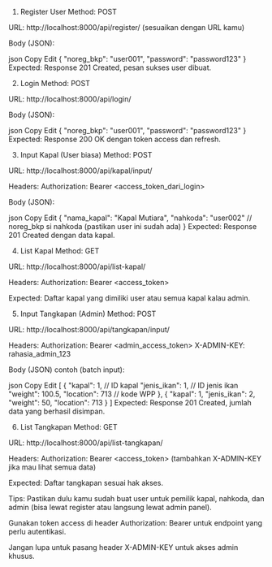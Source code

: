 1. Register User
Method: POST

URL: http://localhost:8000/api/register/ (sesuaikan dengan URL kamu)

Body (JSON):

json
Copy
Edit
{
  "noreg_bkp": "user001",
  "password": "password123"
}
Expected:
Response 201 Created, pesan sukses user dibuat.

2. Login
Method: POST

URL: http://localhost:8000/api/login/

Body (JSON):

json
Copy
Edit
{
  "noreg_bkp": "user001",
  "password": "password123"
}
Expected:
Response 200 OK dengan token access dan refresh.

3. Input Kapal (User biasa)
Method: POST

URL: http://localhost:8000/api/kapal/input/

Headers:
Authorization: Bearer <access_token_dari_login>

Body (JSON):

json
Copy
Edit
{
  "nama_kapal": "Kapal Mutiara",
  "nahkoda": "user002"   // noreg_bkp si nahkoda (pastikan user ini sudah ada)
}
Expected:
Response 201 Created dengan data kapal.

4. List Kapal
Method: GET

URL: http://localhost:8000/api/list-kapal/

Headers:
Authorization: Bearer <access_token>

Expected:
Daftar kapal yang dimiliki user atau semua kapal kalau admin.

5. Input Tangkapan (Admin)
Method: POST

URL: http://localhost:8000/api/tangkapan/input/

Headers:
Authorization: Bearer <admin_access_token>
X-ADMIN-KEY: rahasia_admin_123

Body (JSON) contoh (batch input):

json
Copy
Edit
[
  {
    "kapal": 1,             // ID kapal
    "jenis_ikan": 1,        // ID jenis ikan
    "weight": 100.5,
    "location": 713         // kode WPP
  },
  {
    "kapal": 1,
    "jenis_ikan": 2,
    "weight": 50,
    "location": 713
  }
]
Expected:
Response 201 Created, jumlah data yang berhasil disimpan.

6. List Tangkapan
Method: GET

URL: http://localhost:8000/api/list-tangkapan/

Headers:
Authorization: Bearer <access_token>
(tambahkan X-ADMIN-KEY jika mau lihat semua data)

Expected:
Daftar tangkapan sesuai hak akses.

Tips:
Pastikan dulu kamu sudah buat user untuk pemilik kapal, nahkoda, dan admin (bisa lewat register atau langsung lewat admin panel).

Gunakan token access di header Authorization: Bearer <token> untuk endpoint yang perlu autentikasi.

Jangan lupa untuk pasang header X-ADMIN-KEY untuk akses admin khusus.

